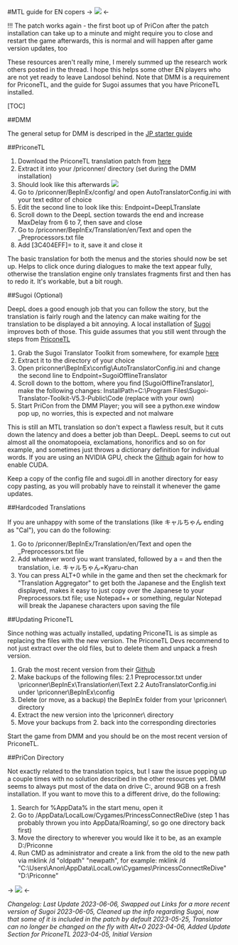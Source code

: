 #MTL guide for EN copers
-> ![](https://i.imgur.com/X8QDfDT.gif) <-

!!! The patch works again - the first boot up of PriCon after the patch installation can take up to a minute and might require you to close and restart the game afterwards, this is normal and will happen after game version updates, too

These resources aren't really mine, I merely summed up the research work others posted in the thread. I hope this helps some other EN players who are not yet ready to leave Landosol behind.
Note that DMM is a requirement for PriconeTL, and the guide for Sugoi assumes that you have PriconeTL installed.

[TOC]

##DMM

The general setup for DMM is descriped in the [JP starter guide](https://rentry.co/pcrgjpstartguide)

##PriconeTL

1. Download the PriconeTL translation patch from [here](https://github.com/ImaterialC/PriconneRe-TL)
2. Extract it into your /priconner/ directory (set during the DMM installation)
3. Should look like this afterwards
![](https://i.imgur.com/YMNsgZY.png)
4. Go to /priconner/BepInEx/config/ and open AutoTranslatorConfig.ini with your text editor of choice
5. Edit the second line to look like this: Endpoint=DeepLTranslate
6. Scroll down to the DeepL section towards the end and increase MaxDelay from 6 to 7, then save and close
7. Go to /priconner/BepInEx/Translation/en/Text and open the _Preprocessors.txt file
8. Add [3C404EFF]= to it, save it and close it

The basic translation for both the menus and the stories should now be set up. Helps to click once during dialogues to make the text appear fully, otherwise the translation engine only translates fragments first and then has to redo it. It's workable, but a bit rough.

##Sugoi (Optional)

DeepL does a good enough job that you can follow the story, but the translation is fairly rough and the latency can make waiting for the translation to be displayed a bit annoying. A local installation of [Sugoi](https://github.com/Vin-meido/XUnity-AutoTranslator-SugoiOfflineTranslatorEndpoint) improves both of those.
This guide assumes that you still went through the steps from [PriconeTL](https://rentry.org/pcrgMTLguide#priconetl)

1. Grab the Sugoi Translator Toolkit from somewhere, for example [here](https://sugoitoolkit.com/)
2. Extract it to the directory of your choice
3. Open priconner\BepInEx\config\AutoTranslatorConfig.ini and change the second line to Endpoint=SugoiOfflineTranslator
4. Scroll down to the bottom, where you find [SugoiOfflineTranslator], make the following changes:
		InstallPath=C:\Program Files\Sugoi-Translator-Toolkit-V5.3-Public\Code (replace with your own)
5. Start PriCon from the DMM Player; you will see a python.exe window pop up, no worries, this is expected and not malware

This is still an MTL translation so don't expect a flawless result, but it cuts down the latency and does a better job than DeepL. DeepL seems to cut out almost all the onomatopoeia, exclamations, honorifics and so on for example, and sometimes just throws a dictionary definition for individual words.
If you are using an NVIDIA GPU, check the [Github](https://github.com/Vin-meido/XUnity-AutoTranslator-SugoiOfflineTranslatorEndpoint) again for how to enable CUDA.

Keep a copy of the config file and sugoi.dll in another directory for easy copy pasting, as you will probably have to reinstall it whenever the game updates.

##Hardcoded Translations

If you are unhappy with some of the translations (like キャルちゃん ending as "Cal"), you can do the following:
1. Go to /priconner/BepInEx/Translation/en/Text and open the _Preprocessors.txt file
2. Add whatever word you want translated, followed by a = and then the translation, i.e. キャルちゃん=Kyaru-chan
3. You can press ALT+0 while in the game and then set the checkmark for "Translation Aggregator" to get both the Japanese and the English text displayed, makes it easy to just copy over the Japanese to your Preprocessors.txt file; use Notepad++ or something, regular Notepad will break the Japanese characters upon saving the file

##Updating PriconeTL

Since nothing was actually installed, updating PriconeTL is as simple as replacing the files with the new version. The PriconeTL Devs recommend to not just extract over the old files, but to delete them and unpack a fresh version.

1. Grab the most recent version from their [Github](https://github.com/ImaterialC/PriconeTL/releases/latest)
2. Make backups of the following files:
	2.1 Preprocessor.txt under \priconner\BepInEx\Translation\en\Text
	2.2 AutoTranslatorConfig.ini under \priconner\BepInEx\config
3. Delete (or move, as a backup) the BepInEx folder from your \priconner\ directory
4. Extract the new version into the \priconner\ directory
5. Move your backups from 2. back into the corresponding directories

Start the game from DMM and you should be on the most recent version of PriconeTL.

##PriCon Directory

Not exactly related to the translation topics, but I saw the issue popping up a couple times with no solution described in the other resources yet.
DMM seems to always put most of the data on drive C:, around 9GB on a fresh installation. If you want to move this to a different drive, do the following:
1.  Search for %AppData% in the start menu, open it 
2. Go to /AppData/LocalLow/Cygames/PrincessConnectReDive (step 1 has probably thrown you into AppData/Roaming/, so go one directory back first)
3. Move the directory to wherever you would like it to be, as an example D:/Priconne
4. Run CMD as administrator and create a link from the old to the new path via mklink /d "oldpath" "newpath", for example:
	mklink /d "C:\Users\Anon\AppData\LocalLow\Cygames\PrincessConnectReDive" "D:\Priconne"





-> ![](https://i.imgur.com/FhNe1PB.png) <-

*Changelog:*
*Last Update 2023-06-06, Swapped out Links for a more recent version of Sugoi
2023-06-05, Cleaned up the info regarding Sugoi, now that some of it is included in the patch by default
2023-05-25, Translator can no longer be changed on the fly with Alt+0
2023-04-06, Added Update Section for PriconeTL
2023-04-05, Initial Version*